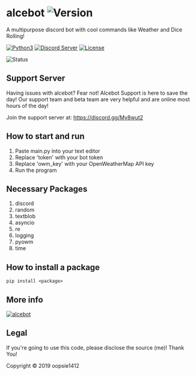 # alcebot ![Version](https://img.shields.io/badge/version-1.1.3-blue?style=for-the-badge)
A multipurpose discord bot with cool commands like Weather and Dice Rolling!

[![Python3](https://img.shields.io/badge/python-3.7-blue?logo=python)](https://github.com/oopsie1412/alcebot)
[![Discord Server](https://img.shields.io/badge/Support-Discord%20Server-blue?logo=discord)](https://discord.gg/My8wut2)
[![License](https://img.shields.io/badge/license-Mozilla-blue?logo=mozillafirefox)](https://github.com/oopsie1412/alcebot/blob/master/LICENSE)

![Status](https://img.shields.io/badge/status-online-brightgreen.svg)

## Support Server
Having issues with alcebot? Fear not! Alcebot Support is here to save the day! Our support team and beta team are very helpful and are online most hours of the day! 

Join the support server at: https://discord.gg/My8wut2

## How to start and run
1. Paste main.py into your text editor
2. Replace 'token' with your bot token
3. Replace 'owm_key' with your OpenWeatherMap API key
4. Run the program

## Necessary Packages
1. discord
2. random
3. textblob
4. asyncio
5. re
6. logging
7. pyowm
8. time

## How to install a package
```pip install <package>```

## More info

<a href="https://top.gg/bot/480451439181955093" >
  <img src="https://top.gg/api/widget/480451439181955093.svg" alt="alcebot" />
</a>

## Legal
If you're going to use this code, please disclose the source (me)! Thank You!

Copyright © 2019 oopsie1412
